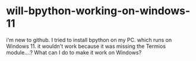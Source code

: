 # will-bpython-working-on-windows-11
i'm new to github.
I tried to install bpython on my PC.
which runs on Windows 11.
it wouldn't work because it was missing the Termios module....?
What can I do to make it work on Windows?
